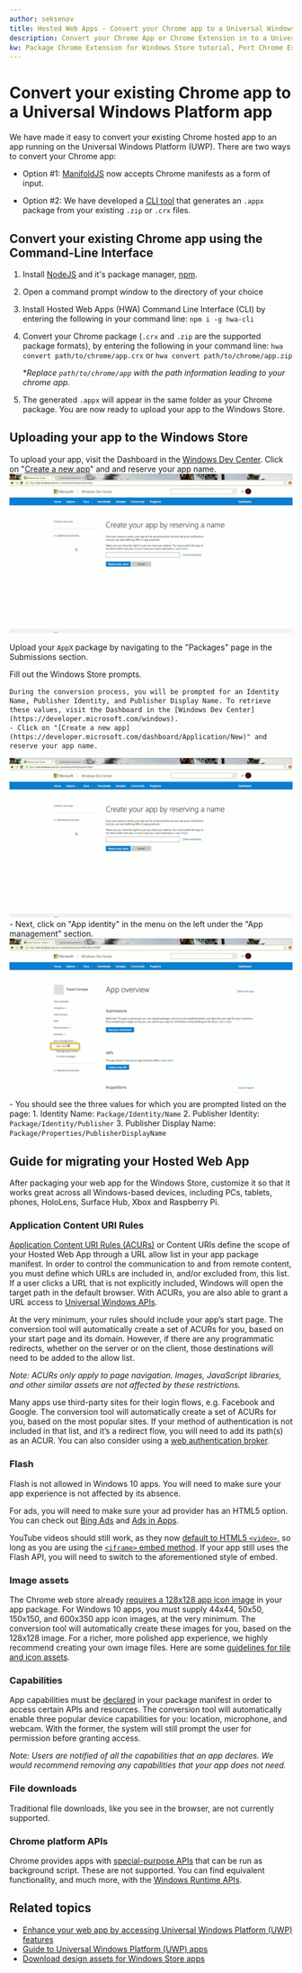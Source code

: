 ```yaml
---
author: seksenov
title: Hosted Web Apps - Convert your Chrome app to a Universal Windows Platform app
description: Convert your Chrome App or Chrome Extension in to a Universal Windows Platform (UWP) app for the Windows Store.
kw: Package Chrome Extension for Windows Store tutorial, Port Chrome Extension to Windows 10, How to convert Chrome App to Windows, How to add Chrome Extension to Windows Store, hwa-cli, Hosted Web Apps Command Line Interface CLI Tool, Install Chrome Extension on Windows 10 Device, convert .crx to .AppX
---
```


# Convert your existing Chrome app to a Universal Windows Platform app

We have made it easy to convert your existing Chrome hosted app to an app running on the Universal Windows Platform (UWP). There are two ways to convert your Chrome app:

- Option #1: [ManifoldJS](http://manifoldjs.com/) now accepts Chrome manifests as a form of input. 

- Option #2: We have developed a [CLI tool](https://github.com/MicrosoftEdge/hwa-cli) that generates an `.appx` package from your existing `.zip` or `.crx` files.

## Convert your existing Chrome app using the Command-Line Interface

1. Install [NodeJS](https://nodejs.org/en/) and it's package manager, [npm](https://www.npmjs.com/). 


2. Open a command prompt window to the directory of your choice


3. Install Hosted Web Apps (HWA) Command Line Interface (CLI) by entering the following in your command line: `npm i -g hwa-cli`

4. Convert your Chrome package (`.crx` and `.zip` are the supported package formats), by entering the following in your command line: `hwa convert path/to/chrome/app.crx` or `hwa convert path/to/chrome/app.zip`

	**Replace `path/to/chrome/app` with the path information leading to your chrome app.*
    
5. The generated `.appx` will appear in the same folder as your Chrome package. You are now ready to upload your app to the Windows Store. 

## Uploading your app to the Windows Store

To upload your app, visit the Dashboard in the [Windows Dev Center](https://developer.microsoft.com/windows). Click on "[Create a new app](https://developer.microsoft.com/dashboard/Application/New)" and and reserve your app name.
![Windows Dev Center Dashboard Reserve a Name](images/hwa-to-uwp/reserve_a_name.png)


Upload your `AppX` package by navigating to the "Packages" page in the Submissions section.

Fill out the Windows Store prompts.

	During the conversion process, you will be prompted for an Identity Name, Publisher Identity, and Publisher Display Name. To retrieve these values, visit the Dashboard in the [Windows Dev Center](https://developer.microsoft.com/windows).
	- Click on "[Create a new app](https://developer.microsoft.com/dashboard/Application/New)" and reserve your app name.
![Windows Dev Center Dashboard Reserve a Name](images/hwa-to-uwp/reserve_a_name.png)
	- Next, click on "App identity" in the menu on the left under the "App management" section.
	![Windows Dev Center Dashboard App Identity](images/hwa-to-uwp/app_identity.png)
	- You should see the three values for which you are prompted listed on the page: 
		1. Identity Name: `Package/Identity/Name`
		2. Publisher Identity: `Package/Identity/Publisher`
		3. Publisher Display Name: `Package/Properties/PublisherDisplayName`


## Guide for migrating your Hosted Web App

After packaging your web app for the Windows Store, customize it so that it works great across all Windows-based devices, including PCs, tablets, phones, HoloLens, Surface Hub, Xbox and Raspberry Pi.

### Application Content URI Rules

[Application Content URI Rules (ACURs)](/hwa-access-features.md#keep-your-app-secure-setting-application-content-uri-rules-acurs) or Content URIs define the scope of your Hosted Web App through a URL allow list in your app package manifest. In order to control the communication to and from remote content, you must define which URLs are included in, and/or excluded from, this list. If a user clicks a URL that is not explicitly included, Windows will open the target path in the default browser. With ACURs, you are also able to grant a URL access to [Universal Windows APIs](https://msdn.microsoft.com/library/windows/apps/br211377.aspx).

At the very minimum, your rules should include your app’s start page. The conversion tool will automatically create a set of ACURs for you, based on your start page and its domain. However, if there are any programmatic redirects, whether on the server or on the client, those destinations will need to be added to the allow list.

*Note: ACURs only apply to page navigation. Images, JavaScript libraries, and other similar assets are not affected by these restrictions.*

Many apps use third-party sites for their login flows, e.g. Facebook and Google. The conversion tool will automatically create a set of ACURs for you, based on the most popular sites. If your method of authentication is not included in that list, and it’s a redirect flow, you will need to add its path(s) as an ACUR. You can also consider using a [web authentication broker](/hwa-access-features.md#web-authentication-broker).

### Flash

Flash is not allowed in Windows 10 apps. You will need to make sure your app experience is not affected by its absence.

For ads, you will need to make sure your ad provider has an HTML5 option. You can check out [Bing Ads](https://bingads.microsoft.com/) and [Ads in Apps](http://adsinapps.microsoft.com/).

YouTube videos should still work, as they now [default to HTML5 `<video>`,](http://youtube-eng.blogspot.com/2015/01/youtube-now-defaults-to-html5_27.html) so long as you are using the [`<iframe>` embed method](https://developers.google.com/youtube/iframe_api_reference). If your app still uses the Flash API, you will need to switch to the aforementioned style of embed.

### Image assets

The Chrome web store already [requires a 128x128 app icon image](https://developer.chrome.com/webstore/images) in your app package. For Windows 10 apps, you must supply 44x44, 50x50, 150x150, and 600x350 app icon images, at the very minimum. The conversion tool will automatically create these images for you, based on the 128x128 image. For a richer, more polished app experience, we highly recommend creating your own image files. Here are some [guidelines for tile and icon assets](https://msdn.microsoft.com/library/windows/apps/mt412102.aspx).

### Capabilities

App capabilities must be [declared](https://msdn.microsoft.com/windows/uwp/packaging/app-capability-declarations) in your package manifest in order to access certain APIs and resources. The conversion tool will automatically enable three popular device capabilities for you: location, microphone, and webcam. With the former, the system will still prompt the user for permission before granting access.

*Note: Users are notified of all the capabilities that an app declares. We would recommend removing any capabilities that your app does not need.*

### File downloads

Traditional file downloads, like you see in the browser, are not currently supported.

### Chrome platform APIs

Chrome provides apps with [special-purpose APIs](https://developer.chrome.com/apps/api_index) that can be run as background script. These are not supported. You can find equivalent functionality, and much more, with the [Windows Runtime APIs](https://msdn.microsoft.com/library/windows/apps/br211377.aspx).

## Related topics

- [Enhance your web app by accessing Universal Windows Platform (UWP) features](/hwa-access-features.md)
- [Guide to Universal Windows Platform (UWP) apps](http://go.microsoft.com/fwlink/p/?LinkID=397871)
- [Download design assets for Windows Store apps](https://msdn.microsoft.com/library/windows/apps/xaml/bg125377.aspx)
